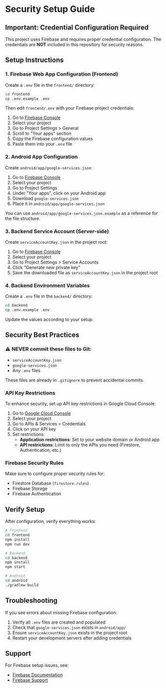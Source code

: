 # Security Setup Guide

## Important: Credential Configuration Required

This project uses Firebase and requires proper credential configuration. The credentials are **NOT** included in this repository for security reasons.

## Setup Instructions

### 1. Firebase Web App Configuration (Frontend)

Create a `.env` file in the `frontend/` directory:

```bash
cd frontend
cp .env.example .env
```

Then edit `frontend/.env` with your Firebase project credentials:

1. Go to [Firebase Console](https://console.firebase.google.com/)
2. Select your project
3. Go to Project Settings > General
4. Scroll to "Your apps" section
5. Copy the Firebase configuration values
6. Paste them into your `.env` file

### 2. Android App Configuration

Create `android/app/google-services.json`:

1. Go to [Firebase Console](https://console.firebase.google.com/)
2. Select your project
3. Go to Project Settings
4. Under "Your apps", click on your Android app
5. Download `google-services.json`
6. Place it in `android/app/google-services.json`

You can use `android/app/google-services.json.example` as a reference for the file structure.

### 3. Backend Service Account (Server-side)

Create `serviceAccountKey.json` in the project root:

1. Go to [Firebase Console](https://console.firebase.google.com/)
2. Select your project
3. Go to Project Settings > Service Accounts
4. Click "Generate new private key"
5. Save the downloaded file as `serviceAccountKey.json` in the project root

### 4. Backend Environment Variables

Create a `.env` file in the `backend/` directory:

```bash
cd backend
cp .env.example .env
```

Update the values according to your setup.

## Security Best Practices

### ⚠️ NEVER commit these files to Git:
- `serviceAccountKey.json`
- `google-services.json`
- Any `.env` files

These files are already in `.gitignore` to prevent accidental commits.

### API Key Restrictions

To enhance security, set up API key restrictions in Google Cloud Console:

1. Go to [Google Cloud Console](https://console.cloud.google.com/)
2. Select your project
3. Go to APIs & Services > Credentials
4. Click on your API key
5. Set restrictions:
   - **Application restrictions**: Set to your website domain or Android app
   - **API restrictions**: Limit to only the APIs you need (Firestore, Authentication, etc.)

### Firebase Security Rules

Make sure to configure proper security rules for:
- Firestore Database (`firestore.rules`)
- Firebase Storage
- Firebase Authentication

## Verify Setup

After configuration, verify everything works:

```bash
# Frontend
cd frontend
npm install
npm run dev

# Backend
cd backend
npm install
npm start

# Android
cd android
./gradlew build
```

## Troubleshooting

If you see errors about missing Firebase configuration:
1. Verify all `.env` files are created and populated
2. Check that `google-services.json` exists in `android/app/`
3. Ensure `serviceAccountKey.json` exists in the project root
4. Restart your development servers after adding credentials

## Support

For Firebase setup issues, see:
- [Firebase Documentation](https://firebase.google.com/docs)
- [Firebase Support](https://firebase.google.com/support)
